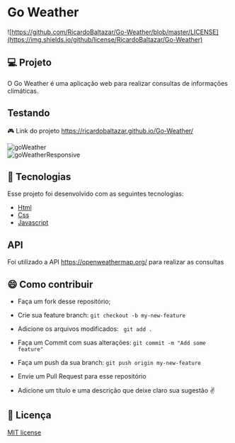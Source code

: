 # Go Weather  

![https://github.com/RicardoBaltazar/Go-Weather/blob/master/LICENSE](https://img.shields.io/github/license/RicardoBaltazar/Go-Weather)  
  
## :computer: Projeto  
O Go Weather é uma aplicação web para realizar consultas de informações climáticas.  
  
## Testando  
:video_game: Link do projeto https://ricardobaltazar.github.io/Go-Weather/  
  
  
![goWeather](https://user-images.githubusercontent.com/56805229/86041280-d04fde80-ba1b-11ea-82dd-1a4f20ccc6b3.gif)  
![goWeatherResponsive](https://user-images.githubusercontent.com/56805229/86041306-db0a7380-ba1b-11ea-818f-2f13f1ccf1d2.gif)   
  
## :rocket: Tecnologias  
Esse projeto foi desenvolvido com as seguintes tecnologias:  
  
* [Html](https://developer.mozilla.org/pt-BR/docs/Web/HTML/HTML5)
* [Css](https://developer.mozilla.org/pt-BR/docs/Web/CSS)  
* [Javascript](https://developer.mozilla.org/pt-BR/docs/Aprender/JavaScript)  
  
## API  
Foi utilizado a API https://openweathermap.org/ para realizar as consultas  
  

## :smile: Como contribuir  
  
* Faça um fork desse repositório;  
* Crie sua feature branch: ```git checkout -b my-new-feature```  
* Adicione os arquivos modificados: ``` git add .```  
* Faça um Commit com suas alterações: ```git commit -m "Add some feature"```  
* Faça um push da sua branch: ``` git push origin my-new-feature ```  
* Envie um Pull Request para esse repositório  
  
* Adicione um título e uma descrição que deixe claro sua sugestão :v:  
  
## :memo: Licença  
[MIT license](https://github.com/RicardoBaltazar/mediaDonate/blob/master/LICENSE)

